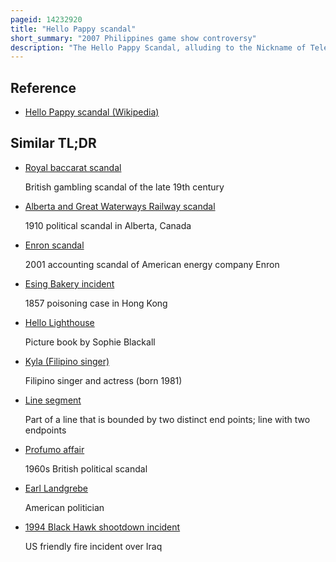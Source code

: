 ```yaml
---
pageid: 14232920
title: "Hello Pappy scandal"
short_summary: "2007 Philippines game show controversy"
description: "The Hello Pappy Scandal, alluding to the Nickname of Television Personality Willie Revillame and the Hello Garci Scandal, was a Scandal surrounding an Incident during the August 20, 2007, Episode of the Filipino Variety Show Wowowee, Broadcast by Abs-Cbn. During the Episode, a technical Error occurred during the final Jackpot Round of the Show's 'Wilyonaryo' Segment which raised Allegations within the Media that the Segment was, or could have been, rigged by the Producers. The Incident prompted an Investigation by the Country's Department of Trade and Industry, and was also the Catalyst of an on-air Feud between Revillame and Joey De Leon, a Personality from the rival Gma Network."
---
```


## Reference

- [Hello Pappy scandal (Wikipedia)](https://en.wikipedia.org/?curid=14232920)

## Similar TL;DR

- [Royal baccarat scandal](/tldr/en/royal-baccarat-scandal)

  British gambling scandal of the late 19th century

- [Alberta and Great Waterways Railway scandal](/tldr/en/alberta-and-great-waterways-railway-scandal)

  1910 political scandal in Alberta, Canada

- [Enron scandal](/tldr/en/enron-scandal)

  2001 accounting scandal of American energy company Enron

- [Esing Bakery incident](/tldr/en/esing-bakery-incident)

  1857 poisoning case in Hong Kong

- [Hello Lighthouse](/tldr/en/hello-lighthouse)

  Picture book by Sophie Blackall

- [Kyla (Filipino singer)](/tldr/en/kyla-filipino-singer)

  Filipino singer and actress (born 1981)

- [Line segment](/tldr/en/line-segment)

  Part of a line that is bounded by two distinct end points; line with two endpoints

- [Profumo affair](/tldr/en/profumo-affair)

  1960s British political scandal

- [Earl Landgrebe](/tldr/en/earl-landgrebe)

  American politician

- [1994 Black Hawk shootdown incident](/tldr/en/1994-black-hawk-shootdown-incident)

  US friendly fire incident over Iraq
